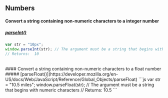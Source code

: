 ## Numbers

#### Convert a string containing non-numeric characters to a integer number 
##### [parseInt()](https://developer.mozilla.org/en-US/docs/Web/JavaScript/Reference/Global_Objects/parseInt)
```js
var str = "10px";
window.parseInt(str); // The argument must be a string that begins with numeric characters
// Returns:  10
```

<br>
#### Convert a string containing non-numeric characters to a float number 
##### [parseFloat()](https://developer.mozilla.org/en-US/docs/Web/JavaScript/Reference/Global_Objects/parseFloat)
```js
var str = "10.5 miles";
window.parseFloat(str); // The argument must be a string that begins with numeric characters
// Returns:  10.5
```
